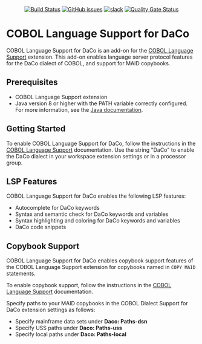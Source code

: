 <div id="header" align="center">

[![Build Status](https://ci.eclipse.org/che4z/buildStatus/icon?job=LSP+for+COBOL%2Fdevelopment)](https://ci.eclipse.org/che4z/job/LSP%20for%20COBOL/job/development/)
[![GitHub issues](https://img.shields.io/github/issues-raw/eclipse/che-che4z-lsp-for-cobol)](https://github.com/eclipse/che-che4z-lsp-for-cobol/issues)
[![slack](https://img.shields.io/badge/chat-on%20Slack-blue)](https://communityinviter.com/apps/che4z/code4z)
[![Quality Gate Status](https://sonarcloud.io/api/project_badges/measure?project=eclipse_che-che4z-lsp-for-cobol&metric=alert_status)](https://sonarcloud.io/dashboard?id=eclipse_che-che4z-lsp-for-cobol)

</div>

# COBOL Language Support for DaCo
    
COBOL Language Support for DaCo is an add-on for the [COBOL Language Support](https://marketplace.visualstudio.com/items?itemName=broadcomMFD.cobol-language-support) extension. This add-on enables language server protocol features for the DaCo dialect of COBOL, and support for MAID copybooks.

## Prerequisites

- COBOL Language Support extension
- Java version 8 or higher with the PATH variable correctly configured. For more information, see the [Java documentation](https://www.java.com/en/download/help/path.html).

## Getting Started

To enable COBOL Language Support for DaCo, follow the instructions in the [COBOL Language Support](https://marketplace.visualstudio.com/items?itemName=broadcomMFD.cobol-language-support) documentation. Use the string "DaCo" to enable the DaCo dialect in your workspace extension settings or in a processor group.
    
## LSP Features
    
COBOL Language Support for DaCo enables the following LSP features:
- Autocomplete for DaCo keywords
- Syntax and semantic check for DaCo keywords and variables
- Syntax highlighting and coloring for DaCo keywords and variables
- DaCo code snippets
    
## Copybook Support
    
COBOL Language Support for DaCo enables copybook support features of the COBOL Language Support extension for copybooks named in `COPY MAID` statements. 
    
To enable copybook support, follow the instructions in the [COBOL Language Support](https://marketplace.visualstudio.com/items?itemName=broadcomMFD.cobol-language-support) documentation. 
    
Specify paths to your MAID copybooks in the COBOL Dialect Support for DaCo extension settings as follows:
* Specify mainframe data sets under **Daco: Paths-dsn**
* Specify USS paths under **Daco: Paths-uss**
* Specify local paths under **Daco: Paths-local**
